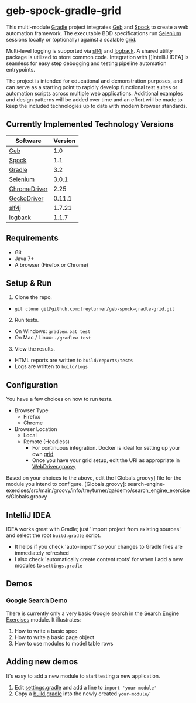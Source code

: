 # geb-spock-gradle-grid

This multi-module [Gradle] project integrates [Geb] and [Spock] to create a web automation framework. The executable BDD specifications run [Selenium] sessions locally or (optionally) against a scalable [grid].

Multi-level logging is supported via [slf4j] and [logback]. A shared utility package is utilized to store common code. Integration with []IntelliJ IDEA] is seamless for easy step debugging and testing pipeline automation entrypoints.

The project is intended for educational and demonstration purposes, and can serve as a starting point to rapidly develop functional test suites or automation scripts across multiple web applications. Additional examples and design patterns will be added over time and an effort will be made to keep the included technologies up to date with modern browser standards.

## Currently Implemented Technology Versions

Software       |Version
|---	       |---	
[Geb] 	       |1.0   	
[Spock]	       |1.1   	
[Gradle]       |3.2	
[Selenium]     |3.0.1   	
[ChromeDriver] |2.25
[GeckoDriver]  |0.11.1
[slf4j]        |1.7.21
[logback]      |1.1.7

[Geb]: http://gebish.org
[Spock]: http://spockframework.org
[Gradle]: https://gradle.org/
[Selenium]: http://docs.seleniumhq.org/
[Grid]: https://github.com/SeleniumHQ/docker-selenium
[ChromeDriver]: https://sites.google.com/a/chromium.org/chromedriver/
[GeckoDriver]: https://github.com/mozilla/geckodriver
[slf4j]: http://www.slf4j.org/
[logback]: http://logback.qos.ch/

## Requirements
- Git
- Java 7+
- A browser (Firefox or Chrome)

## Setup & Run
1. Clone the repo.
  - `git clone git@github.com:treyturner/geb-spock-gradle-grid.git`
2. Run tests.
  - On Windows: `gradlew.bat test`
  - On Mac / Linux: `./gradlew test`
3. View the results.
  - HTML reports are written to `build/reports/tests`
  - Logs are written to `build/logs`

## Configuration
You have a few choices on how to run tests.
- Browser Type
  - Firefox
  - Chrome
- Browser Location
  - Local
  - Remote (Headless)
    - For continuous integration. Docker is ideal for setting up your own [grid]
    - Once you have your grid setup, edit the URI as appropriate in [WebDriver.groovy]

[WebDriver.groovy]: util/src/main/groovy/info/treyturner/qa/demo/util/WebDriver.groovy#L22

Based on your choices to the above, edit the [Globals.groovy] file for the module you intend to configure.
[Globals.groovy]: search-engine-exercises/src/main/groovy/info/treyturner/qa/demo/search_engine_exercises/Globals.groovy

## IntelliJ IDEA
IDEA works great with Gradle; just 'Import project from existing sources' and select the root `build.gradle` script.
- It helps if you check 'auto-import' so your changes to Gradle files are immediately refreshed
- I also check 'automatically create content roots' for when I add a new modules to `settings.gradle`

## Demos

### Google Search Demo
There is currently only a very basic Google search in the [Search Engine Exercises] module. It illustrates:

[Search Engine Exercises]: search-engine-exercises

1. How to write a basic spec
2. How to write a basic page object
3. How to use modules to model table rows

## Adding new demos
It's easy to add a new module to start testing a new application.

1. Edit [settings.gradle] and add a line to `import 'your-module'`
2. Copy a [build.gradle]  into the newly created `your-module/`

[settings.gradle]: settings.gradle
[build.gradle]: search-engine-exercises/build.gradle
